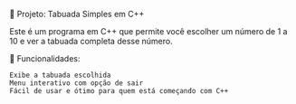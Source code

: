 🧮 Projeto: Tabuada Simples em C++

Este é um programa em C++ que permite você escolher um número de 1 a 10 e ver a tabuada completa desse número.

📝 Funcionalidades:

    Exibe a tabuada escolhida
    Menu interativo com opção de sair
    Fácil de usar e ótimo para quem está começando com C++
